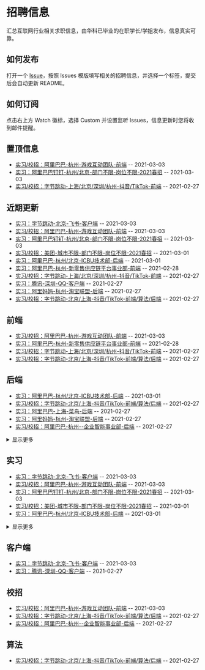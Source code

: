 
# 招聘信息  
汇总互联网行业相关求职信息，由华科已毕业的在职学长/学姐发布，信息真实可靠。

## 如何发布

打开一个 [Issue](https://github.com/HUSTLab/job/issues/new?assignees=&labels=&template=------.md&title=%E6%A0%87%E9%A2%98%E6%A8%A1%E7%89%88%EF%BC%9A%E9%98%BF%E9%87%8C%E5%B7%B4%E5%B7%B4-%E5%89%8D%E5%90%8E%E7%AB%AF-%E6%9D%AD%E5%B7%9E-%E5%85%B6%E4%BB%96%E4%BF%A1%E6%81%AF)，按照 Issues 模版填写相关的招聘信息，并选择一个标签，提交后会自动更新 README。

## 如何订阅
点击右上方 Watch 徽标，选择 Custom 并设置监听 Issues，信息更新时您将收到邮件提醒。

  
## 置顶信息
- [实习/校招：阿里巴巴-杭州-游戏互动团队-前端](https://github.com/HUSTLab/job/issues/12) -- 2021-03-03
- [实习：阿里巴巴钉钉-杭州/北京-部门不限-岗位不限-2021春招](https://github.com/HUSTLab/job/issues/11) -- 2021-03-03
- [实习/校招：字节跳动-上海/北京/深圳/杭州-抖音/TikTok-前端](https://github.com/HUSTLab/job/issues/7) -- 2021-02-27

## 近期更新
- [实习：字节跳动-北京-飞书-客户端](https://github.com/HUSTLab/job/issues/13) -- 2021-03-03
- [实习/校招：阿里巴巴-杭州-游戏互动团队-前端](https://github.com/HUSTLab/job/issues/12) -- 2021-03-03
- [实习：阿里巴巴钉钉-杭州/北京-部门不限-岗位不限-2021春招](https://github.com/HUSTLab/job/issues/11) -- 2021-03-03
- [实习/校招：美团-城市不限-部门不限-岗位不限-2021春招](https://github.com/HUSTLab/job/issues/10) -- 2021-03-01
- [实习：阿里巴巴-杭州/北京-ICBU技术部-后端](https://github.com/HUSTLab/job/issues/9) -- 2021-03-01
- [实习：阿里巴巴-杭州-新零售供应链平台事业部-前端](https://github.com/HUSTLab/job/issues/8) -- 2021-02-28
- [实习/校招：字节跳动-上海/北京/深圳/杭州-抖音/TikTok-前端](https://github.com/HUSTLab/job/issues/7) -- 2021-02-27
- [实习：腾讯-深圳-QQ-客户端](https://github.com/HUSTLab/job/issues/6) -- 2021-02-27
- [实习：阿里妈妈-杭州-淘宝联盟-后端](https://github.com/HUSTLab/job/issues/3) -- 2021-02-27
- [实习/校招：字节跳动-北京/上海-抖音/TikTok-前端/算法/后端](https://github.com/HUSTLab/job/issues/5) -- 2021-02-27
## 前端
- [实习/校招：阿里巴巴-杭州-游戏互动团队-前端](https://github.com/HUSTLab/job/issues/12) -- 2021-03-03
- [实习：阿里巴巴-杭州-新零售供应链平台事业部-前端](https://github.com/HUSTLab/job/issues/8) -- 2021-02-28
- [实习/校招：字节跳动-上海/北京/深圳/杭州-抖音/TikTok-前端](https://github.com/HUSTLab/job/issues/7) -- 2021-02-27
- [实习/校招：字节跳动-北京/上海-抖音/TikTok-前端/算法/后端](https://github.com/HUSTLab/job/issues/5) -- 2021-02-27
## 后端
- [实习：阿里巴巴-杭州/北京-ICBU技术部-后端](https://github.com/HUSTLab/job/issues/9) -- 2021-03-01
- [实习/校招：字节跳动-北京/上海-抖音/TikTok-前端/算法/后端](https://github.com/HUSTLab/job/issues/5) -- 2021-02-27
- [实习：阿里巴巴-上海-菜鸟-后端](https://github.com/HUSTLab/job/issues/4) -- 2021-02-27
- [实习：阿里妈妈-杭州-淘宝联盟-后端](https://github.com/HUSTLab/job/issues/3) -- 2021-02-27
- [实习/校招：阿里巴巴-杭州--企业智能事业部-后端](https://github.com/HUSTLab/job/issues/2) -- 2021-02-27
<details><summary>显示更多</summary>

- [实习：阿里巴巴-杭州-数据中台-Java](https://github.com/HUSTLab/job/issues/1) -- 2021-02-27
</details>

## 实习
- [实习：字节跳动-北京-飞书-客户端](https://github.com/HUSTLab/job/issues/13) -- 2021-03-03
- [实习/校招：阿里巴巴-杭州-游戏互动团队-前端](https://github.com/HUSTLab/job/issues/12) -- 2021-03-03
- [实习：阿里巴巴钉钉-杭州/北京-部门不限-岗位不限-2021春招](https://github.com/HUSTLab/job/issues/11) -- 2021-03-03
- [实习/校招：美团-城市不限-部门不限-岗位不限-2021春招](https://github.com/HUSTLab/job/issues/10) -- 2021-03-01
- [实习：阿里巴巴-杭州/北京-ICBU技术部-后端](https://github.com/HUSTLab/job/issues/9) -- 2021-03-01
<details><summary>显示更多</summary>

- [实习：阿里巴巴-杭州-新零售供应链平台事业部-前端](https://github.com/HUSTLab/job/issues/8) -- 2021-02-28
- [实习/校招：字节跳动-上海/北京/深圳/杭州-抖音/TikTok-前端](https://github.com/HUSTLab/job/issues/7) -- 2021-02-27
- [实习：腾讯-深圳-QQ-客户端](https://github.com/HUSTLab/job/issues/6) -- 2021-02-27
- [实习/校招：字节跳动-北京/上海-抖音/TikTok-前端/算法/后端](https://github.com/HUSTLab/job/issues/5) -- 2021-02-27
- [实习：阿里巴巴-上海-菜鸟-后端](https://github.com/HUSTLab/job/issues/4) -- 2021-02-27
- [实习：阿里妈妈-杭州-淘宝联盟-后端](https://github.com/HUSTLab/job/issues/3) -- 2021-02-27
- [实习/校招：阿里巴巴-杭州--企业智能事业部-后端](https://github.com/HUSTLab/job/issues/2) -- 2021-02-27
- [实习：阿里巴巴-杭州-数据中台-Java](https://github.com/HUSTLab/job/issues/1) -- 2021-02-27
</details>

## 客户端
- [实习：字节跳动-北京-飞书-客户端](https://github.com/HUSTLab/job/issues/13) -- 2021-03-03
- [实习：腾讯-深圳-QQ-客户端](https://github.com/HUSTLab/job/issues/6) -- 2021-02-27
## 校招
- [实习/校招：阿里巴巴-杭州-游戏互动团队-前端](https://github.com/HUSTLab/job/issues/12) -- 2021-03-03
- [实习/校招：字节跳动-北京/上海-抖音/TikTok-前端/算法/后端](https://github.com/HUSTLab/job/issues/5) -- 2021-02-27
- [实习/校招：阿里巴巴-杭州--企业智能事业部-后端](https://github.com/HUSTLab/job/issues/2) -- 2021-02-27
## 算法
- [实习/校招：字节跳动-北京/上海-抖音/TikTok-前端/算法/后端](https://github.com/HUSTLab/job/issues/5) -- 2021-02-27
